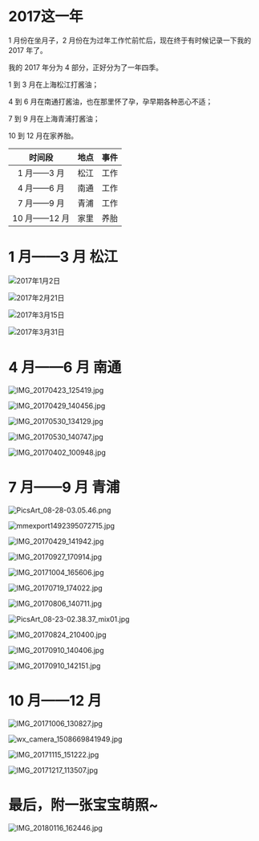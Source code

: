 # 2017这一年


1 月份在坐月子，2 月份在为过年工作忙前忙后，现在终于有时候记录一下我的 2017 年了。

我的 2017 年分为 4 部分，正好分为了一年四季。

1 到 3 月在上海松江打酱油；

4 到 6 月在南通打酱油，也在那里怀了孕，孕早期各种恶心不适；

7 到 9 月在上海青浦打酱油；

10 到 12 月在家养胎。

|    时间段    | 地点 | 事件 |
| :----------: | :--: | :--: |
|  1 月——3 月  | 松江 | 工作 |
|  4 月——6 月  | 南通 | 工作 |
|  7 月——9 月  | 青浦 | 工作 |
| 10 月——12 月 | 家里 | 养胎 |

# 1 月——3 月 松江

![2017年1月2日](http://upload-images.jianshu.io/upload_images/830956-3848232d96ece4ca..jpg?imageMogr2/auto-orient/strip%7CimageView2/2/w/1240)

![2017年2月21日](http://upload-images.jianshu.io/upload_images/830956-353cf500a40a8061..jpg?imageMogr2/auto-orient/strip%7CimageView2/2/w/1240)

![2017年3月15日](http://upload-images.jianshu.io/upload_images/830956-33e5817cfcdcad8a..jpg?imageMogr2/auto-orient/strip%7CimageView2/2/w/1240)

![2017年3月31日](http://upload-images.jianshu.io/upload_images/830956-7651edcbe93bb1cf..jpg?imageMogr2/auto-orient/strip%7CimageView2/2/w/1240)

# 4 月——6 月 南通

![IMG_20170423_125419.jpg](http://upload-images.jianshu.io/upload_images/830956-0b3bf902bd86e78c.jpg?imageMogr2/auto-orient/strip%7CimageView2/2/w/1240)

![IMG_20170429_140456.jpg](http://upload-images.jianshu.io/upload_images/830956-02b5815f378ca984.jpg?imageMogr2/auto-orient/strip%7CimageView2/2/w/1240)

![IMG_20170530_134129.jpg](http://upload-images.jianshu.io/upload_images/830956-f28fc761cfb8aa04.jpg?imageMogr2/auto-orient/strip%7CimageView2/2/w/1240)

![IMG_20170530_140747.jpg](http://upload-images.jianshu.io/upload_images/830956-67c71ff86face2f2.jpg?imageMogr2/auto-orient/strip%7CimageView2/2/w/1240)

![IMG_20170402_100948.jpg](http://upload-images.jianshu.io/upload_images/830956-bcc7d8010e2eb75f.jpg?imageMogr2/auto-orient/strip%7CimageView2/2/w/1240)

# 7 月——9 月 青浦

![PicsArt_08-28-03.05.46.png](http://upload-images.jianshu.io/upload_images/830956-929b860c144f4372.png?imageMogr2/auto-orient/strip%7CimageView2/2/w/1240)

![mmexport1492395072715.jpg](http://upload-images.jianshu.io/upload_images/830956-6745908bac186d31.jpg?imageMogr2/auto-orient/strip%7CimageView2/2/w/1240)

![IMG_20170429_141942.jpg](http://upload-images.jianshu.io/upload_images/830956-b5a3879775eb6691.jpg?imageMogr2/auto-orient/strip%7CimageView2/2/w/1240)

![IMG_20170927_170914.jpg](http://upload-images.jianshu.io/upload_images/830956-983647542584ad40.jpg?imageMogr2/auto-orient/strip%7CimageView2/2/w/1240)

![IMG_20171004_165606.jpg](http://upload-images.jianshu.io/upload_images/830956-436f8d8b5c81159c.jpg?imageMogr2/auto-orient/strip%7CimageView2/2/w/1240)

![IMG_20170719_174022.jpg](http://upload-images.jianshu.io/upload_images/830956-c407164f3bc4573e.jpg?imageMogr2/auto-orient/strip%7CimageView2/2/w/1240)

![IMG_20170806_140711.jpg](http://upload-images.jianshu.io/upload_images/830956-2e22a1643cdcbd8d.jpg?imageMogr2/auto-orient/strip%7CimageView2/2/w/1240)

![PicsArt_08-23-02.38.37_mix01.jpg](http://upload-images.jianshu.io/upload_images/830956-443c67b8767e924b.jpg?imageMogr2/auto-orient/strip%7CimageView2/2/w/1240)

![IMG_20170824_210400.jpg](http://upload-images.jianshu.io/upload_images/830956-647e525c52a291ac.jpg?imageMogr2/auto-orient/strip%7CimageView2/2/w/1240)

![IMG_20170910_140406.jpg](http://upload-images.jianshu.io/upload_images/830956-cfd2ca4a926331ab.jpg?imageMogr2/auto-orient/strip%7CimageView2/2/w/1240)

![IMG_20170910_142151.jpg](http://upload-images.jianshu.io/upload_images/830956-528358bb7ee081ff.jpg?imageMogr2/auto-orient/strip%7CimageView2/2/w/1240)

# 10 月——12 月

![IMG_20171006_130827.jpg](http://upload-images.jianshu.io/upload_images/830956-81a0f316677ddca1.jpg?imageMogr2/auto-orient/strip%7CimageView2/2/w/1240)

![wx_camera_1508669841949.jpg](http://upload-images.jianshu.io/upload_images/830956-7760450a041c436e.jpg?imageMogr2/auto-orient/strip%7CimageView2/2/w/1240)

![IMG_20171115_151222.jpg](http://upload-images.jianshu.io/upload_images/830956-49e21251cc4c1669.jpg?imageMogr2/auto-orient/strip%7CimageView2/2/w/1240)

![IMG_20171217_113507.jpg](http://upload-images.jianshu.io/upload_images/830956-e9dce5bfb0705a51.jpg?imageMogr2/auto-orient/strip%7CimageView2/2/w/1240)

# 最后，附一张宝宝萌照~

![IMG_20180116_162446.jpg](http://upload-images.jianshu.io/upload_images/830956-4885fce4938fe45c.jpg?imageMogr2/auto-orient/strip%7CimageView2/2/w/1240)
